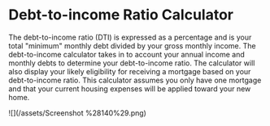 # Debt-to-income Ratio Calculator

The debt-to-income ratio \(DTI\) is expressed as a percentage and is your total "minimum" monthly debt divided by your gross monthly income. The debt-to-income calculator takes in to account your annual income and monthly debts to determine your debt-to-income ratio. The calculator will also display your likely eligibility for receiving a mortgage based on your debt-to-income ratio. This calculator assumes you only have one mortgage and that your current housing expenses will be applied toward your new home.

![](/assets/Screenshot %28140%29.png)



